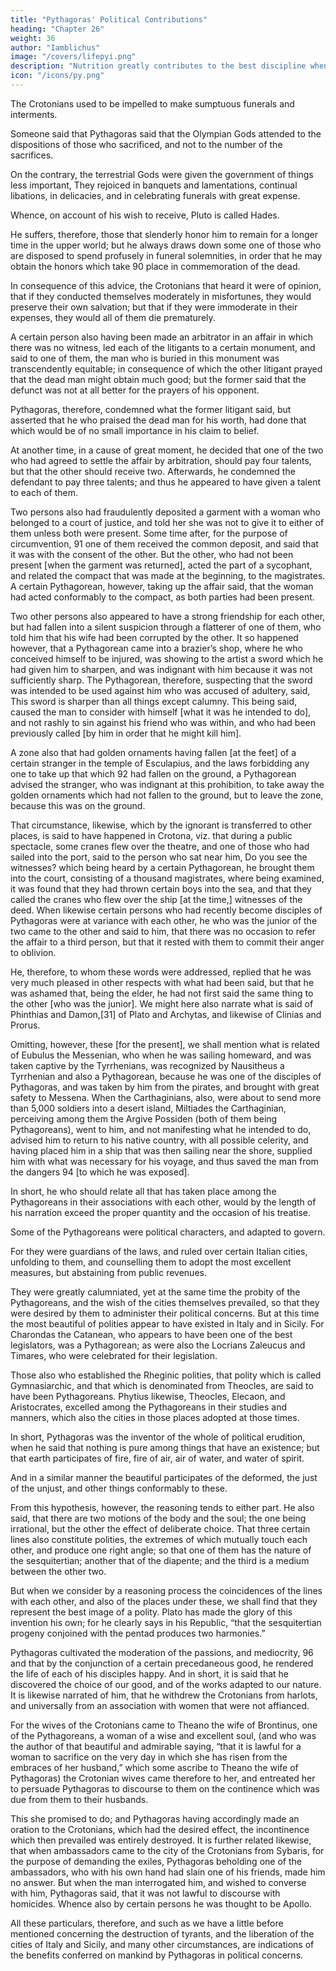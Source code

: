 ```yaml
---
title: "Pythagoras' Political Contributions"
heading: "Chapter 26"
weight: 36
author: "Iamblichus"
image: "/covers/lifepyi.png"
description: "Nutrition greatly contributes to the best discipline when properly used"
icon: "/icons/py.png"
---
```




The Crotonians used to be impelled to make sumptuous funerals and interments. 

Someone said that Pythagoras said <!-- when he was discoursing about divine natures observe, --> that the Olympian Gods attended to the dispositions of those who sacrificed, and not to the number of the sacrifices.

On the contrary, the terrestrial Gods were given the government of things less important, They rejoiced in banquets and lamentations, continual libations, in delicacies, and in celebrating funerals with great expense.

Whence, on account of his wish to receive, Pluto is called Hades. 

He suffers, therefore, those that slenderly honor him to remain for a longer time in the upper world; but he always draws down some one of those who are disposed to spend profusely in funeral solemnities, in order that he may obtain the honors which take 90 place in commemoration of the dead. 

In consequence of this advice, the Crotonians that heard it were of opinion, that if they conducted themselves moderately in misfortunes, they would preserve their own salvation; but that if they were immoderate in their expenses, they would all of them die prematurely. 

A certain person also having been made an arbitrator in an affair in which there was no witness, led each of the litigants to a certain monument, and said to one of them, the man who is buried in this monument was transcendently equitable; in consequence of which the other litigant prayed that the dead man might obtain much good; but the former said that the defunct was not at all better for the prayers of his opponent. 

Pythagoras, therefore, condemned what the former litigant said, but asserted that he who praised the dead man for his worth, had done that which would be of no small importance in his claim to belief. 

At another time, in a cause of great moment, he decided that one of the two who had agreed to settle the affair by arbitration, should pay four talents, but that the other should receive two. Afterwards, he condemned the defendant to pay three talents; and thus he appeared to have given a talent to each of them. 

Two persons also had fraudulently deposited a garment with a woman who belonged to a court of justice, and told her she was not to give it to either of them unless both were present. Some time after, for the purpose of circumvention, 91 one of them received the common deposit, and said that it was with the consent of the other. But the other, who had not been present [when the garment was returned], acted the part of a sycophant, and related the compact that was made at the beginning, to the magistrates. A certain Pythagorean, however, taking up the affair said, that the woman had acted conformably to the compact, as both parties had been present. 

Two other persons also appeared to have a strong friendship for each other, but had fallen into a silent suspicion through a flatterer of one of them, who told him that his wife had been corrupted by the other. It so happened however, that a Pythagorean came into a brazier’s shop, where he who conceived himself to be injured, was showing to the artist a sword which he had given him to sharpen, and was indignant with him because it was not sufficiently sharp. The Pythagorean, therefore, suspecting that the sword was intended to be used against him who was accused of adultery, said, This sword is sharper than all things except calumny. This being said, caused the man to consider with himself [what it was he intended to do], and not rashly to sin against his friend who was within, and who had been previously called [by him in order that he might kill him]. 

A zone also that had golden ornaments having fallen [at the feet] of a certain stranger in the temple of Esculapius, and the laws forbidding any one to take up that which 92 had fallen on the ground, a Pythagorean advised the stranger, who was indignant at this prohibition, to take away the golden ornaments which had not fallen to the ground, but to leave the zone, because this was on the ground.

That circumstance, likewise, which by the ignorant is transferred to other places, is said to have happened in Crotona, viz. that during a public spectacle, some cranes flew over the theatre, and one of those who had sailed into the port, said to the person who sat near him, Do you see the witnesses? which being heard by a certain Pythagorean, he brought them into the court, consisting of a thousand magistrates, where being examined, it was found that they had thrown certain boys into the sea, and that they called the cranes who flew over the ship [at the time,] witnesses of the deed. When likewise certain persons who had recently become disciples of Pythagoras were at variance with each other, he who was the junior of the two came to the other and said to him, that there was no occasion to refer the affair to a third person, but that it rested with them to commit their anger to oblivion. 

He, therefore, to whom these words were addressed, replied that he was very much pleased in other respects with what had been said, but that he was ashamed that, being the elder, he had not first said the same thing to the other [who was the junior]. We might here also narrate what is said of Phinthias and Damon,[31] of Plato and Archytas, and likewise of Clinias and Prorus.

Omitting, however, these [for the present], we shall mention what is related of Eubulus the Messenian, who when he was sailing homeward, and was taken captive by the Tyrrhenians, was recognized by Nausitheus a Tyrrhenian and also a Pythagorean, because he was one of the disciples of Pythagoras, and was taken by him from the pirates, and brought with great safety to Messena. When the Carthaginians, also, were about to send more than 5,000 soldiers into a desert island, Miltiades the Carthaginian, perceiving among them the Argive Possiden (both of them being Pythagoreans), went to him, and not manifesting what he intended to do, advised him to return to his native country, with all possible celerity, and having placed him in a ship that was then sailing near the shore, supplied him with what was necessary for his voyage, and thus saved the man from the dangers 94 [to which he was exposed]. 

In short, he who should relate all that has taken place among the Pythagoreans in their associations with each other, would by the length of his narration exceed the proper quantity and the occasion of his treatise.

Some of the Pythagoreans were political characters, and adapted to govern. 

For they were guardians of the laws, and ruled over certain Italian cities, unfolding to them, and counselling them to adopt the most excellent measures, but abstaining from public revenues. 

They were greatly calumniated, yet at the same time the probity of the Pythagoreans, and the wish of the cities themselves prevailed, so that they were desired by them to administer their political concerns. But at this time the most beautiful of polities appear to have existed in Italy and in Sicily. For Charondas the Catanean, who appears to have been one of the best legislators, was a Pythagorean; as were also the Locrians Zaleucus and Timares, who were celebrated for their legislation. 

Those also who established the Rheginic polities, that polity which is called Gymnasiarchic, and that which is denominated from Theocles, are said to have been Pythagoreans. Phytius likewise, Theocles, Elecaon, and Aristocrates, excelled among the Pythagoreans in their studies and manners, which also the cities in those places adopted at those times. 

In short, Pythagoras was the inventor of the whole of political erudition, when he said that nothing is pure among things that have an existence; but that earth participates of fire, fire of air, air of water, and water of spirit. 

And in a similar manner the beautiful participates of the deformed, the just of the unjust, and other things conformably to these. 

From this hypothesis, however, the reasoning tends to either part. He also said, that there are two motions of the body and the soul; the one being irrational, but the other the effect of deliberate choice. That three certain lines also constitute polities, the extremes of which mutually touch each other, and produce one right angle; so that one of them has the nature of the sesquitertian; another that of the diapente; and the third is a medium between the other two.

But when we consider by a reasoning process the coincidences of the lines with each other, and also of the places under these, we shall find that they represent the best image of a polity. Plato has made the glory of this invention his own; for he clearly says in his Republic, “that the sesquitertian progeny conjoined with the pentad produces two harmonies.”

Pythagoras cultivated the moderation of the passions, and mediocrity, 96 and that by the conjunction of a certain precedaneous good, he rendered the life of each of his disciples happy. And in short, it is said that he discovered the choice of our good, and of the works adapted to our nature. It is likewise narrated of him, that he withdrew the Crotonians from harlots, and universally from an association with women that were not affianced. 

For the wives of the Crotonians came to Theano the wife of Brontinus, one of the Pythagoreans, a woman of a wise and excellent soul, (and who was the author of that beautiful and admirable saying, “that it is lawful for a woman to sacrifice on the very day in which she has risen from the embraces of her husband,” which some ascribe to Theano the wife of Pythagoras) the Crotonian wives came therefore to her, and entreated her to persuade Pythagoras to discourse to them on the continence which was due from them to their husbands. 

This she promised to do; and Pythagoras having accordingly made an oration to the Crotonians, which had the desired effect, the incontinence which then prevailed was entirely destroyed. It is further related likewise, that when ambassadors came to the city of the Crotonians from Sybaris, for the purpose of demanding the exiles, Pythagoras beholding one of the ambassadors, who with his own hand had slain one of his friends, made him no answer. But when the man interrogated him, and wished to converse with him, Pythagoras said, that it was not lawful to discourse with homicides. Whence also by certain persons he was thought to be Apollo. 

All these particulars, therefore, and such as we have a little before mentioned concerning the destruction of tyrants, and the liberation of the cities of Italy and Sicily, and many other circumstances, are indications of the benefits conferred on mankind by Pythagoras in political concerns.

